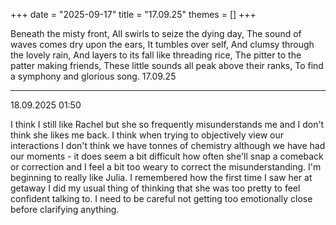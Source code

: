 +++
date = "2025-09-17"
title = "17.09.25"
themes = []
+++

Beneath the misty front,
All swirls to seize the dying day,
The sound of waves comes dry upon the ears,
It tumbles over self,
And clumsy through the lovely rain,
And layers to its fall like threading rice,
The pitter to the patter making friends,
These little sounds all peak above their ranks,
To find a symphony and glorious song.
17.09.25

---

18.09.2025 01:50

I think I still like Rachel but she so frequently misunderstands me and I don't think she likes me back. I think when trying to objectively view our interactions I don't think we have tonnes of chemistry although we have had our moments - it does seem a bit difficult how often she'll snap a comeback or correction and I feel a bit too weary to correct the misunderstanding.
I'm beginning to really like Julia. I remembered how the first time I saw her at getaway I did my usual thing of thinking that she was too pretty to feel confident talking to. I need to be careful not getting too emotionally close before clarifying anything.